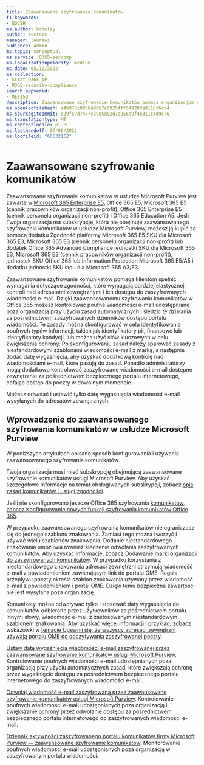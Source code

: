 ```yaml
---
title: Zaawansowane szyfrowanie komunikatów
f1.keywords:
- NOCSH
ms.author: krowley
author: kccross
manager: laurawi
audience: Admin
ms.topic: conceptual
ms.service: O365-seccomp
ms.localizationpriority: medium
ms.date: 05/12/2022
ms.collection:
- Strat_O365_IP
- M365-security-compliance
search.appverid:
- MET150
description: Zaawansowane szyfrowanie komunikatów pomaga organizacjom spełnić swoje obowiązki w zakresie zgodności, umożliwiając administratorom wykonywanie jeszcze większej liczby chronionych komunikatów.
ms.openlocfilehash: a4b970c005b49067e59254ff549200a9118f6cd4
ms.sourcegitcommit: c29fc9d7477c3985d02d7a956a9f4b311c4d9c76
ms.translationtype: MT
ms.contentlocale: pl-PL
ms.lasthandoff: 07/06/2022
ms.locfileid: "66632162"
---
```

# <a name="advanced-message-encryption"></a>Zaawansowane szyfrowanie komunikatów

Zaawansowane szyfrowanie komunikatów w usłudze Microsoft Purview jest zawarte w [Microsoft 365 Enterprise E5](https://www.microsoft.com/microsoft-365/enterprise/home), Office 365 E5, Microsoft 365 E5 (cennik pracowników organizacji non-profit), Office 365 Enterprise E5 (cennik personelu organizacji non-profit) i Office 365 Education A5. Jeśli Twoja organizacja ma subskrypcję, która nie obejmuje zaawansowanego szyfrowania komunikatów w usłudze Microsoft Purview, możesz ją kupić za pomocą dodatku Zgodność platformy Microsoft 365 E5 SKU dla Microsoft 365 E3, Microsoft 365 E3 (cennik personelu organizacji non-profit) lub dodatek Office 365 Advanced Compliance jednostki SKU dla Microsoft 365 E3, Microsoft 365 E3 (cennik pracowników organizacji non-profit), jednostek SKU Office 365 lub Information Protection Microsoft 365 E5/A5  i dodatku jednostki SKU ładu dla Microsoft 365 A3/E3.

Zaawansowane szyfrowanie komunikatów pomaga klientom spełnić wymagania dotyczące zgodności, które wymagają bardziej elastycznej kontroli nad adresatami zewnętrznymi i ich dostępu do zaszyfrowanych wiadomości e-mail. Dzięki zaawansowanemu szyfrowaniu komunikatów w Office 365 możesz kontrolować poufne wiadomości e-mail udostępniane poza organizacją przy użyciu zasad automatycznych i śledzić te działania za pośrednictwem zaszyfrowanych dzienników dostępu portalu wiadomości. Te zasady można skonfigurować w celu identyfikowania poufnych typów informacji, takich jak identyfikatory pii, finansowe lub identyfikatory kondycji, lub można użyć słów kluczowych w celu zwiększenia ochrony. Po skonfigurowaniu zasad należy sparować zasady z niestandardowymi szablonami wiadomości e-mail z marką, a następnie dodać datę wygaśnięcia, aby uzyskać dodatkową kontrolę nad wiadomościami e-mail, które pasują do zasad. Ponadto administratorzy mogą dodatkowo kontrolować zaszyfrowane wiadomości e-mail dostępne zewnętrznie za pośrednictwem bezpiecznego portalu internetowego, cofając dostęp do poczty w dowolnym momencie.

Możesz odwołać i ustawić tylko datę wygaśnięcia wiadomości e-mail wysyłanych do adresatów zewnętrznych.

## <a name="get-started-with-microsoft-purview-advanced-message-encryption"></a>Wprowadzenie do zaawansowanego szyfrowania komunikatów w usłudze Microsoft Purview

W poniższych artykułach opisano sposób konfigurowania i używania zaawansowanego szyfrowania komunikatów.

Twoja organizacja musi mieć subskrypcję obejmującą zaawansowane szyfrowanie komunikatów usługi Microsoft Purview. Aby uzyskać szczegółowe informacje na temat obsługiwanych subskrypcji, zobacz [opis zasad komunikatów i usługi zgodności](/office365/servicedescriptions/exchange-online-service-description/message-policy-and-compliance).

Jeśli nie skonfigurowano jeszcze Office 365 szyfrowania [komunikatów, zobacz Konfigurowanie nowych funkcji szyfrowania komunikatów Office 365](set-up-new-message-encryption-capabilities.md).

W przypadku zaawansowanego szyfrowania komunikatów nie ograniczasz się do jednego szablonu znakowania. Zamiast tego można tworzyć i używać wielu szablonów znakowania. Dodanie niestandardowego znakowania umożliwia również śledzenie odwołania zaszyfrowanych komunikatów. Aby uzyskać informacje, zobacz [Dodawanie marki organizacji do zaszyfrowanych komunikatów](add-your-organization-brand-to-encrypted-messages.md). W przypadku korzystania z niestandardowego znakowania adresaci zewnętrzni otrzymują wiadomość e-mail z powiadomieniem zawierającym link do portalu OME. Reguła przepływu poczty określa szablon znakowania używany przez wiadomość e-mail z powiadomieniem i portal OME. Dzięki temu bezpieczna zawartość nie jest wysyłana poza organizację.

Komunikaty można odwoływać tylko i stosować daty wygaśnięcia do komunikatów odbierane przez użytkowników za pośrednictwem portalu. Innymi słowy, wiadomość e-mail z zastosowanym niestandardowym szablonem znakowania. Aby uzyskać więcej informacji i przykład, zobacz wskazówki w [temacie Upewnij się, że wszyscy adresaci zewnętrzni używają portalu OME do odczytywania zaszyfrowanej poczty](manage-office-365-message-encryption.md#ensure-all-external-recipients-use-the-ome-portal-to-read-encrypted-mail).

[Ustaw datę wygaśnięcia wiadomości e-mail zaszyfrowanej przez zaawansowane szyfrowanie komunikatów usługi Microsoft Purview](ome-advanced-expiration.md). Kontrolowanie poufnych wiadomości e-mail udostępnianych poza organizacją przy użyciu automatycznych zasad, które zwiększają ochronę przez wygaśnięcie dostępu za pośrednictwem bezpiecznego portalu internetowego do zaszyfrowanych wiadomości e-mail.

[Odwołaj wiadomość e-mail zaszyfrowaną przez zaawansowane szyfrowanie komunikatów usługi Microsoft Purview](revoke-ome-encrypted-mail.md). Kontrolowanie poufnych wiadomości e-mail udostępnianych poza organizacją i zwiększanie ochrony przez odwołanie dostępu za pośrednictwem bezpiecznego portalu internetowego do zaszyfrowanych wiadomości e-mail.

[Dziennik aktywności zaszyfrowanego portalu komunikatów firmy Microsoft Purview — zaawansowane szyfrowanie komunikatów](ome-message-access-logs.md). Monitorowanie poufnych wiadomości e-mail udostępnianych poza organizacją w zaszyfrowanym portalu wiadomości.
